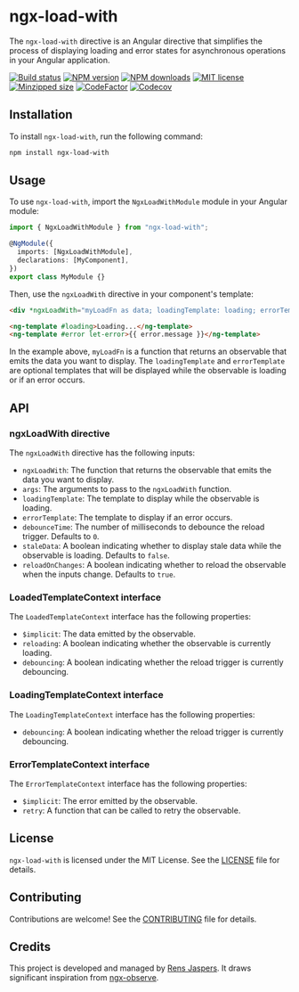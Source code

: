 # ngx-load-with

The `ngx-load-with` directive is an Angular directive that simplifies the process of displaying loading and error states for asynchronous operations in your Angular application.

[![Build status](https://img.shields.io/github/actions/workflow/status/rensjaspers/ngx-load-with/test.yml?branch=main)](https://github.com/rensjaspers/ngx-load-with/actions/workflows/main.yml)
[![NPM version](https://img.shields.io/npm/v/ngx-load-with.svg)](https://www.npmjs.com/package/ngx-load-with)
[![NPM downloads](https://img.shields.io/npm/dm/ngx-load-with.svg)](https://www.npmjs.com/package/ngx-load-with)
[![MIT license](https://img.shields.io/github/license/rensjaspers/ngx-load-with)](https://github.com/rensjaspers/ngx-load-with/blob/main/LICENSE)
[![Minzipped size](https://img.shields.io/bundlephobia/minzip/ngx-load-with)](https://bundlephobia.com/result?p=ngx-load-with)
[![CodeFactor](https://img.shields.io/codefactor/grade/github/rensjaspers/ngx-load-with)](https://www.codefactor.io/repository/github/rensjaspers/ngx-load-with)
[![Codecov](https://img.shields.io/codecov/c/github/rensjaspers/ngx-load-with)](https://app.codecov.io/gh/rensjaspers/ngx-load-with)

## Installation

To install `ngx-load-with`, run the following command:

```bash
npm install ngx-load-with
```

## Usage

To use `ngx-load-with`, import the `NgxLoadWithModule` module in your Angular module:

```typescript
import { NgxLoadWithModule } from "ngx-load-with";

@NgModule({
  imports: [NgxLoadWithModule],
  declarations: [MyComponent],
})
export class MyModule {}
```

Then, use the `ngxLoadWith` directive in your component's template:

```html
<div *ngxLoadWith="myLoadFn as data; loadingTemplate: loading; errorTemplate: error">{{ data }}</div>

<ng-template #loading>Loading...</ng-template>
<ng-template #error let-error>{{ error.message }}</ng-template>
```

In the example above, `myLoadFn` is a function that returns an observable that emits the data you want to display. The `loadingTemplate` and `errorTemplate` are optional templates that will be displayed while the observable is loading or if an error occurs.

## API

### ngxLoadWith directive

The `ngxLoadWith` directive has the following inputs:

- `ngxLoadWith`: The function that returns the observable that emits the data you want to display.
- `args`: The arguments to pass to the `ngxLoadWith` function.
- `loadingTemplate`: The template to display while the observable is loading.
- `errorTemplate`: The template to display if an error occurs.
- `debounceTime`: The number of milliseconds to debounce the reload trigger. Defaults to `0`.
- `staleData`: A boolean indicating whether to display stale data while the observable is loading. Defaults to `false`.
- `reloadOnChanges`: A boolean indicating whether to reload the observable when the inputs change. Defaults to `true`.

### LoadedTemplateContext interface

The `LoadedTemplateContext` interface has the following properties:

- `$implicit`: The data emitted by the observable.
- `reloading`: A boolean indicating whether the observable is currently loading.
- `debouncing`: A boolean indicating whether the reload trigger is currently debouncing.

### LoadingTemplateContext interface

The `LoadingTemplateContext` interface has the following properties:

- `debouncing`: A boolean indicating whether the reload trigger is currently debouncing.

### ErrorTemplateContext interface

The `ErrorTemplateContext` interface has the following properties:

- `$implicit`: The error emitted by the observable.
- `retry`: A function that can be called to retry the observable.

## License

`ngx-load-with` is licensed under the MIT License. See the [LICENSE](LICENSE) file for details.

## Contributing

Contributions are welcome! See the [CONTRIBUTING](CONTRIBUTING.md) file for details.

## Credits

This project is developed and managed by [Rens Jaspers](https://github.com/rensjaspers). It draws significant inspiration from [ngx-observe](https://github.com/nilsmehlhorn/ngx-observe).
